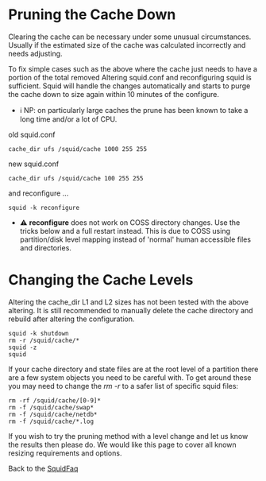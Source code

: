 # Pruning the Cache Down

Clearing the cache can be necessary under some unusual circumstances.
Usually if the estimated size of the cache was calculated incorrectly
and needs adjusting.

To fix simple cases such as the above where the cache just needs to have
a portion of the total removed Altering squid.conf and reconfiguring
squid is sufficient. Squid will handle the changes automatically and
starts to purge the cache down to size again within 10 minutes of the
configure.

  - ℹ️
    NP: on particularly large caches the prune has been known to take a
    long time and/or a lot of CPU.

old squid.conf

    cache_dir ufs /squid/cache 1000 255 255

new squid.conf

    cache_dir ufs /squid/cache 100 255 255

and reconfigure ...

    squid -k reconfigure

  - ⚠️
    **reconfigure** does not work on COSS directory changes. Use the
    tricks below and a full restart instead. This is due to COSS using
    partition/disk level mapping instead of 'normal' human accessible
    files and directories.

# Changing the Cache Levels

Altering the cache\_dir L1 and L2 sizes has not been tested with the
above altering. It is still recommended to manually delete the cache
directory and rebuild after altering the configuration.

    squid -k shutdown
    rm -r /squid/cache/*
    squid -z
    squid

If your cache directory and state files are at the root level of a
partition there are a few system objects you need to be careful with. To
get around these you may need to change the *rm -r* to a safer list of
specific squid files:

    rm -rf /squid/cache/[0-9]*
    rm -f /squid/cache/swap*
    rm -f /squid/cache/netdb*
    rm -f /squid/cache/*.log

If you wish to try the pruning method with a level change and let us
know the results then please do. We would like this page to cover all
known resizing requirements and options.

Back to the
[SquidFaq](/SquidFaq)
